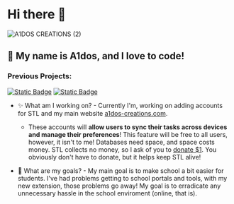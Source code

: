# Hi there 👋

![A1DOS CREATIONS (2)](https://github.com/user-attachments/assets/2d49ed72-2486-419e-a58d-3403c3e17a53)

## 💫 My name is A1dos, and I love to code!

### Previous Projects:
<a href="https://github.com/A1dos-Creations/STL"><img alt="Static Badge" src="https://img.shields.io/badge/STL%20-%20blue?style=for-the-badge&label=Chrome%20Web%20Store"></a>
<a href="https://paypal.me/a1dos?country.x=US&locale.x=en_US"><img alt="Static Badge" src="https://img.shields.io/badge/%F0%9F%92%96%20Donating!%20-%20green?style=for-the-badge&label=Consider"></a>


- ✨ What am I working on? - Currently I'm, working on adding accounts for STL and my main website [a1dos-creations.com](https://a1dos-creations.com/).
    - These accounts will **allow users to sync their tasks across devices and manage their preferences**! This feature will be free to all users, however, it isn't to me! Databases need space, and space costs money. STL collects no money, so I ask of you to [donate $1](https://paypal.me/a1dos?country.x=US&locale.x=en_US). You obviously don't have to donate, but it helps keep STL alive!


- 🚀 What are my goals? - My main goal is to make school a bit easier for students. I've had problems getting to school portals and tools, with my new extension, those problems go away! My goal is to erradicate any unnecessary hassle in the school enviroment (online, that is).
